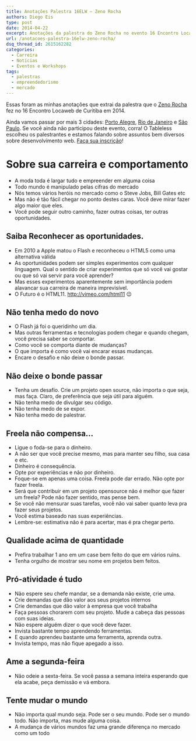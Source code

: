 ```yaml
---
title: Anotações Palestra 16ELW – Zeno Rocha
authors: Diego Eis
type: post
date: 2014-04-22
excerpt: Anotações da palestra do Zeno Rocha no evento 16 Encontro Locaweb
url: /anotacoes-palestra-16elw-zeno-rocha/
dsq_thread_id: 2615162282
categories:
  - Carreira
  - Notícias
  - Eventos e Workshops
tags:
  - palestras
  - empreendedorismo
  - mercado
---
```

Essas foram as minhas anotações que extrai da palestra que o [Zeno Rocha][1] fez no 16 Encontro Locaweb de Curitiba em 2014. 

Ainda vamos passar por mais 3 cidades: [Porto Alegre][2], [Rio de Janeiro][3] e [São Paulo][4]. Se você ainda não participou deste evento, corra! O Tableless escolheu os palestrantes e estamos falando sobre assuntos bem diversos sobre desenvolvimento web. [Faça sua inscrição][5]!

# Sobre sua carreira e comportamento

  * A moda toda é largar tudo e empreender em alguma coisa
  * Todo mundo é manipulado pelas cifras do mercado
  * Nós temos vários heróis no mercado como o Steve Jobs, Bill Gates etc
  * Mas não é tão fácil chegar no ponto destes caras. Você deve mirar fazer algo maior que eles.
  * Você pode seguir outro caminho, fazer outras coisas, ter outras oportunidades.

## Saiba Reconhecer as oportunidades.

  * Em 2010 a Apple matou o Flash e reconheceu o HTML5 como uma alternativa válida
  * As oportunidades podem ser simples experimentos com qualquer linguagem. Qual o sentido de criar experimentos que só você vai gostar ou que só vai servir para você aprender?
  * Mas esses experimentos aparentemente sem importância podem alavancar sua carreira de maneira imprevisível.
  * O Futuro é o HTML11. http://vimeo.com/html11 😉

## Não tenha medo do novo

  * O Flash já foi o queridinho um dia.
  * Mas outras ferramentas e tecnologias podem chegar e quando chegam, você precisa saber se comportar.
  * Como você se comporta diante de mudanças?
  * O que importa é como você vai encarar essas mudanças.
  * Encare o desafio e não deixe o bonde passar.

## Não deixe o bonde passar

  * Tenha um desafio. Crie um projeto open source, não importa o que seja, mas faça. Claro, de preferência que seja útil para alguém.
  * Não tenha medo de divulgar seu código.
  * Não tenha medo de se expor.
  * Não tenha medo de palestrar.

## Freela não compensa&#8230;

  * Ligue o foda-se para o dinheiro.
  * A não ser que você precise mesmo, mas para manter seu filho, sua casa e etc.
  * Dinheiro é consequência.
  * Opte por experiências e não por dinheiro.
  * Foque-se em apenas uma coisa. Freela pode dar errado. Não opte por fazer freela.
  * Será que contribuir em um projeto opensource não é melhor que fazer um freela? Pode não fazer sentido, mas pense bem.
  * Se você não mensurar suas tarefas, você não vai saber quanto leva pra fazer seus projetos.
  * Você estima baseado nas suas experiências.
  * Lembre-se: estimativa não é para acertar, mas é pra chegar perto.

## Qualidade acima de quantidade

  * Prefira trabalhar 1 ano em um case bem feito do que em vários ruins.
  * Tenha orgulho de mostrar seu nome em projetos bem feitos.

## Pró-atividade é tudo

  * Não espere seu chefe mandar, se a demanda não existe, crie uma.
  * Crie demandas que dão valor aos seus projetos internos
  * Crie demandas que dão valor à empresa que você trabalha
  * Faça pessoas chorarem com seu projeto. Mude a cabeça das pessoas com suas ideias.
  * Não espere alguém dizer o que você deve fazer.
  * Invista bastante tempo aprendendo ferramentas.
  * E quando aprendeu bastante uma ferramenta, aprenda outra.
  * Invista tempo, mas não fique apegado a isso.

## Ame a segunda-feira

  * Não odeie a sexta-feira. Se você passa a semana inteira esperando que ela acabe, peça demissão e vá embora.

## Tente mudar o mundo

  * Não importa qual mundo seja. Pode ser o seu mundo. Pode ser o mundo todo. Não importa, mas mude alguma coisa.
  * A mudança de vários mundos faz uma grande diferença no mercado como um todo

 [1]: http://zenorocha.com
 [2]: http://eventos.locaweb.com.br/16o-encontro-locaweb-de-profissionais-de-internet-porto-alegre/
 [3]: http://eventos.locaweb.com.br/16o-encontro-locaweb-de-profissionais-de-internet-rio-de-janeiro/
 [4]: http://eventos.locaweb.com.br/16o-encontro-locaweb-de-profissionais-de-internet-sao-paulo/
 [5]: http://eventos.locaweb.com.br